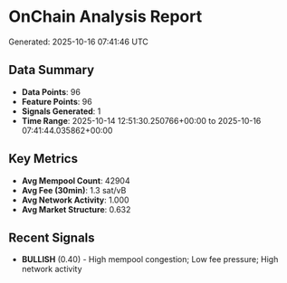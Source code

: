 # OnChain Analysis Report
Generated: 2025-10-16 07:41:46 UTC

## Data Summary
- **Data Points**: 96
- **Feature Points**: 96
- **Signals Generated**: 1
- **Time Range**: 2025-10-14 12:51:30.250766+00:00 to 2025-10-16 07:41:44.035862+00:00

## Key Metrics
- **Avg Mempool Count**: 42904
- **Avg Fee (30min)**: 1.3 sat/vB
- **Avg Network Activity**: 1.000
- **Avg Market Structure**: 0.632

## Recent Signals
- **BULLISH** (0.40) - High mempool congestion; Low fee pressure; High network activity

